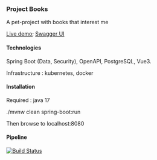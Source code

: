 ### Project Books

A pet-project with books that interest me

[Live demo](https://library.mikhailov.net);
[Swagger UI](https://library.mikhailov.net/api/swagger-ui/index.html)


#### Technologies

Spring Boot (Data, Security), OpenAPI, PostgreSQL, Vue3.

Infrastructure : kubernetes, docker

#### Installation

Required : java 17

./mvnw clean spring-boot:run

Then browse to localhost:8080

#### Pipeline
[![Build Status](https://drone.mikhailov.net/api/badges/evgenii/project-books/status.svg?ref=refs/heads/master)](https://drone.mikhailov.net/evgenii/project-books)
